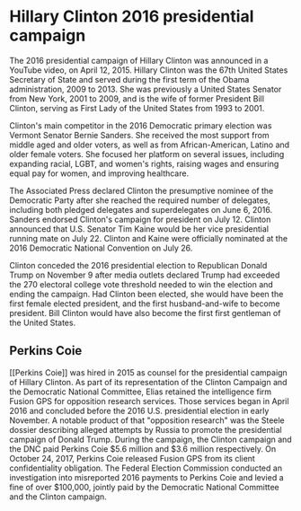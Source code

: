 # Hillary Clinton 2016 presidential campaign
The 2016 presidential campaign of Hillary Clinton was announced in a YouTube video, on April 12, 2015. Hillary Clinton was the 67th United States Secretary of State and served during the first term of the Obama administration, 2009 to 2013. She was previously a United States Senator from New York, 2001 to 2009, and is the wife of former President Bill Clinton, serving as First Lady of the United States from 1993 to 2001.

Clinton's main competitor in the 2016 Democratic primary election was Vermont Senator Bernie Sanders. She received the most support from middle aged and older voters, as well as from African-American, Latino and older female voters. She focused her platform on several issues, including expanding racial, LGBT, and women's rights, raising wages and ensuring equal pay for women, and improving healthcare.

The Associated Press declared Clinton the presumptive nominee of the Democratic Party after she reached the required number of delegates, including both pledged delegates and superdelegates on June 6, 2016. Sanders endorsed Clinton's campaign for president on July 12. Clinton announced that U.S. Senator Tim Kaine would be her vice presidential running mate on July 22. Clinton and Kaine were officially nominated at the 2016 Democratic National Convention on July 26.

Clinton conceded the 2016 presidential election to Republican Donald Trump on November 9 after media outlets declared Trump had exceeded the 270 electoral college vote threshold needed to win the election and ending the campaign. Had Clinton been elected, she would have been the first female elected president, and the first husband-and-wife to become president. Bill Clinton would have also become the first first gentleman of the United States.

## Perkins Coie
[[Perkins Coie]] was hired in 2015 as counsel for the presidential campaign of Hillary Clinton. As part of its representation of the Clinton Campaign and the Democratic National Committee, Elias retained the intelligence firm Fusion GPS for opposition research services. Those services began in April 2016 and concluded before the 2016 U.S. presidential election in early November. A notable product of that "opposition research" was the Steele dossier describing alleged attempts by Russia to promote the presidential campaign of Donald Trump.  During the campaign, the Clinton campaign and the DNC paid Perkins Coie $5.6 million and $3.6 million respectively. On October 24, 2017, Perkins Coie released Fusion GPS from its client confidentiality obligation. The Federal Election Commission conducted an investigation into misreported 2016 payments to Perkins Coie and levied a fine of over $100,000, jointly paid by the Democratic National Committee and the Clinton campaign.
